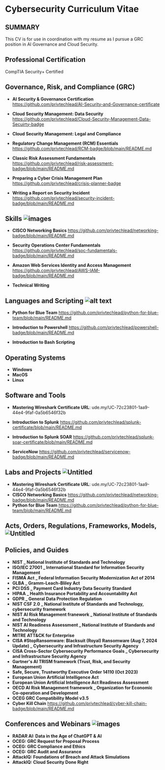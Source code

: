 # Cybersecurity Curriculum Vitae

## SUMMARY
This CV is for use in coordination with my resume as I pursue a GRC position in AI Governance and Cloud Security. 

## Professional Certification  
CompTIA Security+ Certified



## Governance, Risk, and Compliance (GRC)  

* __AI Security & Governance Certification__
https://github.com/privtechlead/AI-Security-and-Governance-certificate

* __Cloud Security Management: Data Security__
https://github.com/privtechlead/Cloud-Security-Management-Data-Secuirty-badge

* __Cloud Security Management: Legal and Compliance__
  
* __Regulatory Change Management (RCM) Essentials__
https://github.com/privtechlead/RCM-badge/blob/main/README.md

* __Classic Risk Assessment Fundamentals__
https://github.com/privtechlead/risk-assessment-badge/blob/main/README.md

*  __Preparing a Cyber Crisis Management Plan__
https://github.com/privtechlead/crisis-planner-badge

* __Writing a Report on Security Incident__
https://github.com/privtechlead/security-incident-badge/blob/main/README.md


## Skills ![images](https://github.com/user-attachments/assets/f62ab3bd-db8e-48a9-8062-a90376835e79)


*  __CISCO Networking Basics__
https://github.com/privtechlead/networking-badge/blob/main/README.md

 * __Security Operations Center Fundamentals__
https://github.com/privtechlead/soc-fundamentals-badge/blob/main/README.md

 * __Amazon Web Services Identity and Access Management__
https://github.com/privtechlead/AWS-IAM-badge/blob/main/README.md

* __Technical Writing__


## Languages and Scripting   ![alt text](https://media.tenor.com/whgQwNlVvNkAAAAj/xero-code.gif)
* __Python for Blue Team__
https://github.com/privtechlead/python-for-blue-team/blob/main/README.md

*  __Introduction to Powershell__
https://github.com/privtechlead/powershell-badge/blob/main/README.md

* __Introduction to Bash Scripting__



## Operating Systems 

* __Windows__
* __MacOS__
* __Linux__


## Software and Tools  

* __Mastering Wireshark Certificate URL__:  ude.my/UC-72c23801-1aa9-44e4-9faf-0a5b6546f32b

* __Introduction to Splunk__
https://github.com/privtechlead/splunk-certificate/blob/main/README.md

* __Introduction to Splunk SOAR__
https://github.com/privtechlead/splunk-soar-certificate/blob/main/README.md

* __ServiceNow__
https://github.com/privtechlead/servicenow-badge/blob/main/README.md


## Labs and Projects   ![Untitled](https://github.com/user-attachments/assets/98c1eba0-8819-41f7-9e4f-875a4200eb5a)

* __Mastering Wireshark Certificate URL__:  ude.my/UC-72c23801-1aa9-44e4-9faf-0a5b6546f32b
* __CISCO Networking Basics__
https://github.com/privtechlead/networking-badge/blob/main/README.md
* __Python for Blue Team__
https://github.com/privtechlead/python-for-blue-team/blob/main/README.md


## Acts, Orders, Regulations, Frameworks, Models,   ![Untitled](https://github.com/user-attachments/assets/2d50030e-1759-43b9-8e62-f781e501c6b4)
## Policies, and Guides

* __NIST _ National Institute of Standards and Technology__
* __ISO/IEC 27001 _ International Standard for Information Security Management__
* __FISMA Act _ Federal Information Security Modernization Act of 2014__
* __GLBA _ Gramm-Leach-Bliley Act__
* __PCI DSS _ Payment Card Industry Data Security Standard__
* __HIPAA _ Health Insurance Portability and Accountability Act__
* __GDPR _ General Data Protection Regulation__
* __NIST CSF 2.0 _ National Institute of Standards and Technology, cybersecurity framework__
* __NIST AI Risk Management franework _ National Institute of Standards and Technology__
* __NIST AI Readiness Assessment _ National Institute of Standards and Technology__
* __MITRE ATT&CK for Enterprise__
* __CISA #StopRansomware: Blacksuit (Royal) Ransomware (Aug 7, 2024 Update) _ Cybersecurity and Infrastructure Security Agency__
* __CISA Cross-Sector Cybersecurity Performance Goals _ Cybersecurity and Infrastructure Security Agency__
* __Gartner's AI TRISM framework (Trust, Risk, and Security Management)__
* __Safe, Secure, Trustworthy Executive Order 14110 (Oct 2023)__
* __European Union Artificial Intelligence Act__
* __European Union Artificial Intelligence Act Readiness Assessment__
* __OECD AI Risk Management framework _ Organization for Economic Co-operation and Development__
* __OCEG GRC Compatibility Model v3.5__
* __Cyber Kill Chain__
https://github.com/privtechlead/cyber-kill-chain-badge/blob/main/README.md


## Conferences and Webinars ![images](https://github.com/user-attachments/assets/e7eb335c-8078-4c97-bc96-62c1d6e2e53b)

* __RADAR AI: Data in the Age of ChatGPT & AI__
* __OCEG: GRC Request for Proposal Process__
* __OCEG: GRC Compliance and Ethics__
* __OCEG: GRC Audit and Assurance__
* __AttackIQ: Foundations of Breach and Attack Simulations__
* __AttackIQ: Cloud Security Done Right__
